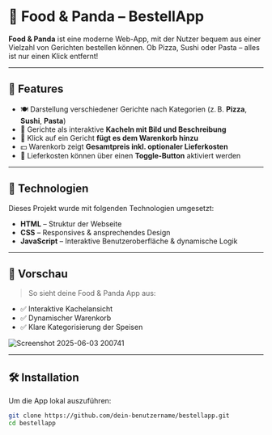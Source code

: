 # 🐼 Food & Panda – BestellApp

**Food & Panda** ist eine moderne Web-App, mit der Nutzer bequem aus einer Vielzahl von Gerichten bestellen können. Ob Pizza, Sushi oder Pasta – alles ist nur einen Klick entfernt!

---

## 🚀 Features

- 🍽️ Darstellung verschiedener Gerichte nach Kategorien (z. B. **Pizza**, **Sushi**, **Pasta**)
- 🧩 Gerichte als interaktive **Kacheln mit Bild und Beschreibung**
- 🛒 Klick auf ein Gericht **fügt es dem Warenkorb hinzu**
- 💵 Warenkorb zeigt **Gesamtpreis inkl. optionaler Lieferkosten**
- 🔘 Lieferkosten können über einen **Toggle-Button** aktiviert werden

---

## 🔧 Technologien

Dieses Projekt wurde mit folgenden Technologien umgesetzt:

- **HTML** – Struktur der Webseite
- **CSS** – Responsives & ansprechendes Design
- **JavaScript** – Interaktive Benutzeroberfläche & dynamische Logik

---

## 📸 Vorschau

> So sieht deine Food & Panda App aus:

- ✅ Interaktive Kachelansicht
- ✅ Dynamischer Warenkorb
- ✅ Klare Kategorisierung der Speisen

![Screenshot 2025-06-03 200741](https://github.com/user-attachments/assets/efa5d093-b9f0-4c3d-9b8f-09f1e10e1569)

---

## 🛠️ Installation

Um die App lokal auszuführen:

```bash
git clone https://github.com/dein-benutzername/bestellapp.git
cd bestellapp

